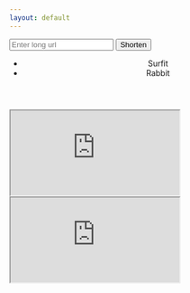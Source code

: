 ```yaml
---
layout: default
---
```

<script>
    window.onload = function() {
        // var input = document.getElementById("gsc-i-id1").focus();
        var input = document.getElementById("long_url").focus();
    };
    window.onload = function() {
        document.getElementsbyClassName("c-header").style.display = "none";
    }

    function tabChange(event, tabName) {
        var i;
        var x = document.getElementsByClassName("tabContent");
        for (i = 0; i < x.length; i++) {
            x[i].style.display = "none";
        }
        document.getElementById(tabName).style.display = "block";
        
        // Get all elements with class="tablinks" and replace the class "active" to "normal"
        tablinks = document.getElementsByClassName("tablinks");
        for (i = 0; i < tablinks.length; i++) {
            tablinks[i].className = tablinks[i].className.replace("active", "normal");
        }
        
        event.currentTarget.calssName += "active";
    }

</script>
<!-- 'https://tinyurl.com/api-create.php?url='.'http://www.example.com/'); -->
<div class="o-grid">
    <form autocomplete="off">
        <input type="text" id="long_url" name="long_url" placeholder="Enter long url">
        <input type="button" id="submit" value="Shorten" onclick="UrlShorten()">
    </form>
</div>
<div class="o-grid">
    <script async src="https://cse.google.com/cse.js?cx=d423c88702dea9eb7"></script>
    <div class="gcse-search"></div>
</div>
<header class="c-header">
    <div class="o-grid">
        <div class="o-grid__col o-grid__col--full">
            <div class="c-header__inner">
                <ul class="c-nav c-nav-list">
                    <li role="presentation">
                        <div class="tablinks c-nav__link" onclick="tabChange(event, 'surfit')">Surfit</div>
                    </li>
                    <li role="presentation">
                        <div class="tablinks c-nav__link" onclick="tabChange(event, 'rabbit')">Rabbit</div>
                    </li>
                </ul> 
            </div>
        </div>
    </div>
</header>
<div id="surfit" class="tabContent">
    <iframe src="https://surfit.io/" class="surit-io"></iframe>
</div>
<div id="rabbit" class="tabContent">
    <iframe src="https://rabbit.so/" class="surit-io"></iframe>
</div>
